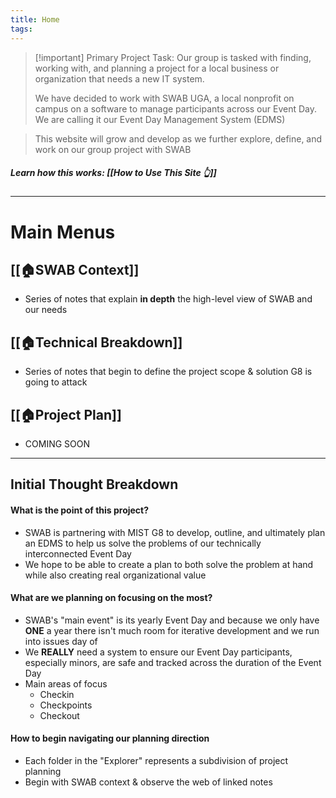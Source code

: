 ```yaml
---
title: Home
tags:
---
```

>[!important] Primary Project Task: 
>Our group is tasked with finding, working with, and planning a project for a local business or organization that needs a new IT system.
>
>We have decided to work with SWAB UGA, a local nonprofit on campus on a software to manage participants across our Event Day. We are calling it our Event Day Management System (EDMS)

> This website will grow and develop as we further explore, define, and work on our group project with SWAB
##### Learn how this works: [[How to Use This Site 👆]]
---
# Main Menus

## [[🏠SWAB Context]]
- Series of notes that explain **in depth** the high-level view of SWAB and our needs
## [[🏠Technical Breakdown]]
- Series of notes that begin to define the project scope & solution G8 is going to attack
## [[🏠Project Plan]]
- COMING SOON

---
## Initial Thought Breakdown
#### What is the point of this project?
- SWAB is partnering with MIST G8 to develop, outline, and ultimately plan an EDMS to help us solve the problems of our technically interconnected Event Day
- We hope to be able to create a plan to both solve the problem at hand while also creating real organizational value
#### What are we planning on focusing on the most?
- SWAB's "main event" is its yearly Event Day and because we only have **ONE** a year there isn't much room for iterative development and we run into issues day of
- We **REALLY** need a system to ensure our Event Day participants, especially minors, are safe and tracked across the duration of the Event Day
- Main areas of focus
	- Checkin
	- Checkpoints
	- Checkout
#### How to begin navigating our planning direction
- Each folder in the "Explorer" represents a subdivision of project planning
- Begin with SWAB context & observe the web of linked notes